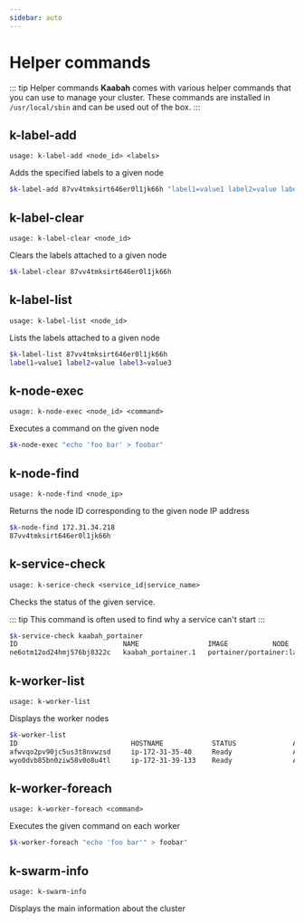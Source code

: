 ```yaml
---
sidebar: auto
---
```


# Helper commands

::: tip Helper commands
**Kaabah** comes with various helper commands that you can use to manage your cluster. 
These commands are installed in `/usr/local/sbin` and can be used out of the box.
:::

## k-label-add

`usage: k-label-add <node_id> <labels>`

Adds the specified labels to a given node

```bash
$k-label-add 87vv4tmksirt646er0l1jk66h "label1=value1 label2=value label3=value3"
```

## k-label-clear

`usage: k-label-clear <node_id>`

Clears the labels attached to a given node

```bash
$k-label-clear 87vv4tmksirt646er0l1jk66h
```

## k-label-list

`usage: k-label-list <node_id>`

Lists the labels attached to a given node

```bash
$k-label-list 87vv4tmksirt646er0l1jk66h 
label1=value1 label2=value label3=value3
```

## k-node-exec

`usage: k-node-exec <node_id> <command>`

Executes a command on the given node

```bash
$k-node-exec "echo 'foo bar' > foobar"
```

## k-node-find

`usage: k-node-find <node_ip>`

Returns the node ID corresponding to the given node IP address

```bash
$k-node-find 172.31.34.218
87vv4tmksirt646er0l1jk66h
```

## k-service-check

`usage: k-serice-check <service_id|service_name>`

Checks the status of the given service.

::: tip 
This command is often used to find why a service can't start
:::

```bash
$k-service-check kaabah_portainer
ID                          NAME                 IMAGE           NODE                DESIRED STATE       CURRENT                                                          STATE               ERROR               PORTS
ne6otm12od24hmj576bj8322c   kaabah_portainer.1   portainer/portainer:latest@sha256:07c0e19e28e18414dd02c313c36b293758acf197d5af45077e3dd69c630e25cc   ip-172-31-36-140    Running             Running about an hour ago
```

## k-worker-list

`usage: k-worker-list`

Displays the worker nodes 

```bash
$k-worker-list
ID                            HOSTNAME            STATUS              AVAILABILITY        MANAGER STATUS      ENGINE VERSION
afwvqo2pv90jc5us3t8nvwzsd     ip-172-31-35-40     Ready               Active                                  18.03.1-ce
wyo0dvb85bn0ziw58v0o8u4tl     ip-172-31-39-133    Ready               Active                                  18.03.1-ce
```

## k-worker-foreach

`usage: k-worker-foreach <command>`

Executes the given command on each worker

```bash
$k-worker-foreach "echo 'foo bar'" > foobar"
```

## k-swarm-info

`usage: k-swarm-info`

Displays the main information about the cluster
